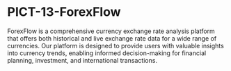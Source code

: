 # PICT-13-ForexFlow
ForexFlow is a comprehensive currency exchange rate analysis platform that offers both historical and live exchange rate data for a wide range of currencies. Our platform is designed to provide users with valuable insights into currency trends, enabling informed decision-making for financial planning, investment, and international transactions.
